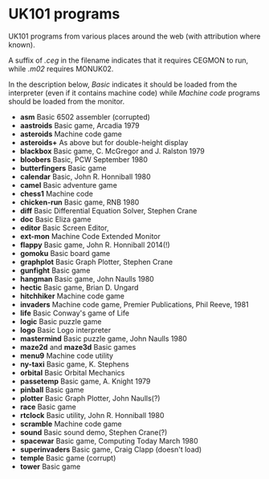 UK101 programs
==============
UK101 programs from various places around the web (with attribution where
known). 

A suffix of _.ceg_ in the filename indicates that it requires CEGMON to run, 
while _.m02_ requires MONUK02.

In the description below, _Basic_ indicates it should be loaded from the
interpreter (even if it contains machine code) while _Machine code_ programs
should be loaded from the monitor.

- **asm** Basic 6502 assembler (corrupted)
- **aastroids** Basic game, Arcadia 1979
- **asteroids** Machine code game 
- **asteroids+** As above but for double-height display
- **blackbox** Basic game, C. McGregor and J. Ralston 1979
- **bloobers** Basic, PCW September 1980
- **butterfingers** Basic game
- **calendar** Basic, John R. Honniball 1980
- **camel** Basic adventure game
- **chess1** Machine code
- **chicken-run** Basic game, RNB 1980
- **diff** Basic Differential Equation Solver, Stephen Crane
- **doc** Basic Eliza game
- **editor** Basic Screen Editor, 
- **ext-mon** Machine Code Extended Monitor
- **flappy** Basic game, John R. Honniball 2014(!)
- **gomoku** Basic board game
- **graphplot** Basic Graph Plotter, Stephen Crane
- **gunfight** Basic game
- **hangman** Basic game, John Naulls 1980
- **hectic** Basic game, Brian D. Ungard
- **hitchhiker** Machine code game
- **invaders** Machine code game, Premier Publications, Phil Reeve, 1981
- **life** Basic Conway's game of Life
- **logic** Basic puzzle game
- **logo** Basic Logo interpreter
- **mastermind** Basic puzzle game, John Naulls 1980
- **maze2d** and **maze3d** Basic games
- **menu9** Machine code utility
- **ny-taxi** Basic game, K. Stephens
- **orbital** Basic Orbital Mechanics
- **passetemp** Basic game, A. Knight 1979
- **pinball** Basic game
- **plotter** Basic Graph Plotter, John Naulls(?)
- **race** Basic game
- **rtclock** Basic utility, John R. Honniball 1980
- **scramble** Machine code game
- **sound** Basic sound demo, Stephen Crane(?)
- **spacewar** Basic game, Computing Today March 1980
- **superinvaders** Basic game, Craig Clapp (doesn't load)
- **temple** Basic game (corrupt)
- **tower** Basic game
